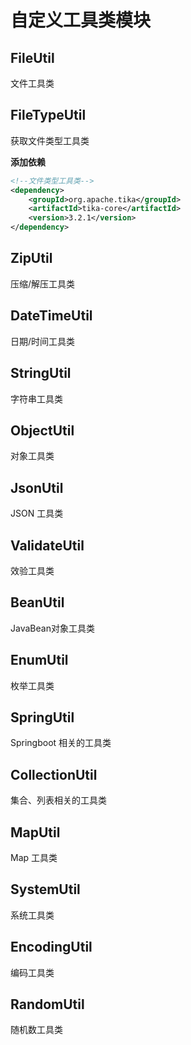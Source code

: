 # 自定义工具类模块

## FileUtil

文件工具类



## FileTypeUtil

获取文件类型工具类

**添加依赖**

```xml
<!--文件类型工具类-->
<dependency>
    <groupId>org.apache.tika</groupId>
    <artifactId>tika-core</artifactId>
    <version>3.2.1</version>
</dependency>
```



## ZipUtil

压缩/解压工具类



## DateTimeUtil

日期/时间工具类



## StringUtil

字符串工具类



## ObjectUtil

对象工具类



## JsonUtil 

JSON 工具类



## ValidateUtil

效验工具类



## BeanUtil

JavaBean对象工具类



## EnumUtil

枚举工具类



## SpringUtil

Springboot 相关的工具类



## CollectionUtil

集合、列表相关的工具类



## MapUtil

Map 工具类



## SystemUtil

系统工具类



## EncodingUtil

编码工具类



## RandomUtil

随机数工具类

